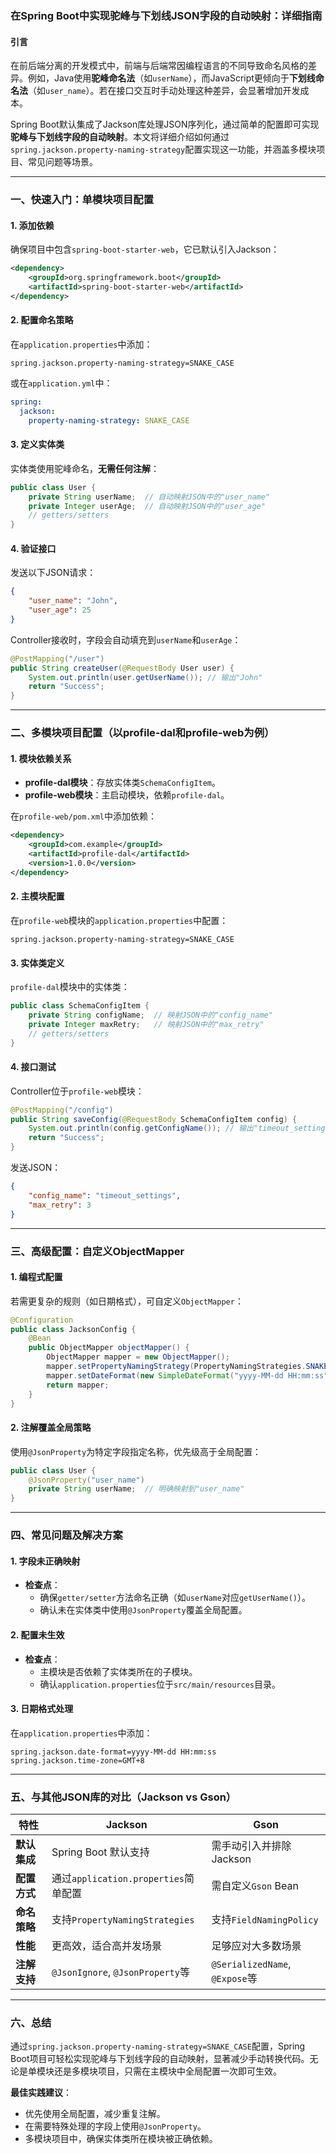 ### 在Spring Boot中实现驼峰与下划线JSON字段的自动映射：详细指南

#### 引言
在前后端分离的开发模式中，前端与后端常因编程语言的不同导致命名风格的差异。例如，Java使用**驼峰命名法**（如`userName`），而JavaScript更倾向于**下划线命名法**（如`user_name`）。若在接口交互时手动处理这种差异，会显著增加开发成本。  

Spring Boot默认集成了Jackson库处理JSON序列化，通过简单的配置即可实现**驼峰与下划线字段的自动映射**。本文将详细介绍如何通过`spring.jackson.property-naming-strategy`配置实现这一功能，并涵盖多模块项目、常见问题等场景。

---

### 一、快速入门：单模块项目配置

#### 1. 添加依赖  
确保项目中包含`spring-boot-starter-web`，它已默认引入Jackson：
```xml
<dependency>
    <groupId>org.springframework.boot</groupId>
    <artifactId>spring-boot-starter-web</artifactId>
</dependency>
```

#### 2. 配置命名策略  
在`application.properties`中添加：
```properties
spring.jackson.property-naming-strategy=SNAKE_CASE
```
或在`application.yml`中：
```yaml
spring:
  jackson:
    property-naming-strategy: SNAKE_CASE
```

#### 3. 定义实体类  
实体类使用驼峰命名，**无需任何注解**：
```java
public class User {
    private String userName;  // 自动映射JSON中的"user_name"
    private Integer userAge;  // 自动映射JSON中的"user_age"
    // getters/setters
}
```

#### 4. 验证接口  
发送以下JSON请求：
```json
{
    "user_name": "John",
    "user_age": 25
}
```
Controller接收时，字段会自动填充到`userName`和`userAge`：
```java
@PostMapping("/user")
public String createUser(@RequestBody User user) {
    System.out.println(user.getUserName()); // 输出"John"
    return "Success";
}
```

---

### 二、多模块项目配置（以profile-dal和profile-web为例）

#### 1. 模块依赖关系  
- **profile-dal模块**：存放实体类`SchemaConfigItem`。
- **profile-web模块**：主启动模块，依赖`profile-dal`。

在`profile-web/pom.xml`中添加依赖：
```xml
<dependency>
    <groupId>com.example</groupId>
    <artifactId>profile-dal</artifactId>
    <version>1.0.0</version>
</dependency>
```

#### 2. 主模块配置  
在`profile-web`模块的`application.properties`中配置：
```properties
spring.jackson.property-naming-strategy=SNAKE_CASE
```

#### 3. 实体类定义  
`profile-dal`模块中的实体类：
```java
public class SchemaConfigItem {
    private String configName;  // 映射JSON中的"config_name"
    private Integer maxRetry;   // 映射JSON中的"max_retry"
    // getters/setters
}
```

#### 4. 接口测试  
Controller位于`profile-web`模块：
```java
@PostMapping("/config")
public String saveConfig(@RequestBody SchemaConfigItem config) {
    System.out.println(config.getConfigName()); // 输出"timeout_settings"
    return "Success";
}
```
发送JSON：
```json
{
    "config_name": "timeout_settings",
    "max_retry": 3
}
```

---

### 三、高级配置：自定义ObjectMapper

#### 1. 编程式配置  
若需更复杂的规则（如日期格式），可自定义`ObjectMapper`：
```java
@Configuration
public class JacksonConfig {
    @Bean
    public ObjectMapper objectMapper() {
        ObjectMapper mapper = new ObjectMapper();
        mapper.setPropertyNamingStrategy(PropertyNamingStrategies.SNAKE_CASE);
        mapper.setDateFormat(new SimpleDateFormat("yyyy-MM-dd HH:mm:ss"));
        return mapper;
    }
}
```

#### 2. 注解覆盖全局策略  
使用`@JsonProperty`为特定字段指定名称，优先级高于全局配置：
```java
public class User {
    @JsonProperty("user_name")
    private String userName;  // 明确映射到"user_name"
}
```

---

### 四、常见问题及解决方案

#### 1. 字段未正确映射  
- **检查点**：  
  - 确保`getter/setter`方法命名正确（如`userName`对应`getUserName()`）。  
  - 确认未在实体类中使用`@JsonProperty`覆盖全局配置。

#### 2. 配置未生效  
- **检查点**：  
  - 主模块是否依赖了实体类所在的子模块。  
  - 确认`application.properties`位于`src/main/resources`目录。

#### 3. 日期格式处理  
在`application.properties`中添加：
```properties
spring.jackson.date-format=yyyy-MM-dd HH:mm:ss
spring.jackson.time-zone=GMT+8
```

---

### 五、与其他JSON库的对比（Jackson vs Gson）

| **特性**              | **Jackson**                              | **Gson**                          |
|-----------------------|------------------------------------------|-----------------------------------|
| **默认集成**          | Spring Boot 默认支持                     | 需手动引入并排除Jackson           |
| **配置方式**          | 通过`application.properties`简单配置     | 需自定义`Gson` Bean               |
| **命名策略**          | 支持`PropertyNamingStrategies`           | 支持`FieldNamingPolicy`           |
| **性能**              | 更高效，适合高并发场景                   | 足够应对大多数场景                |
| **注解支持**          | `@JsonIgnore`, `@JsonProperty`等         | `@SerializedName`, `@Expose`等    |

---

### 六、总结

通过`spring.jackson.property-naming-strategy=SNAKE_CASE`配置，Spring Boot项目可轻松实现驼峰与下划线字段的自动映射，显著减少手动转换代码。无论是单模块还是多模块项目，只需在主模块中全局配置一次即可生效。  

**最佳实践建议**：  
- 优先使用全局配置，减少重复注解。  
- 在需要特殊处理的字段上使用`@JsonProperty`。  
- 多模块项目中，确保实体类所在模块被正确依赖。

